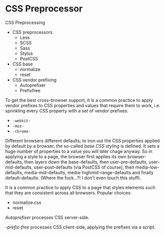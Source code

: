 # CSS Preprocessor

CSS Preprocessing
* CSS preprocessors
  - Less
  - SCSS
  - Sass
  - Stylus
  - PostCSS
* CSS base
  - normalize
  - reset
* CSS vendor prefixing
  - Autoprefixer
  - Prefixfree


To get the best cross-browser support, it is a common practice to apply vendor prefixes to CSS properties and values that require them to work, i.e. sprinkling every CSS property with a set of vendor prefixes:
- `-webkit-`
- `-moz-`
- `-chrome-`

Different browsers different defaults; to iron out the CSS properties applied by default by a browser, the so-called *base CSS styling* is defined. It sets a huge number of properties to a value you will later chage anyway. So in applying a style to a page, the browser first applies its own browser-defaults, then layers down the base-defaults, then user-pre-defaults, user-mid-defaults, user-post-defaults (via PostCSS of course), then media-low-defaults, media-mid-defaults, media-highmid-range-defaults and finally default-defaults. (Where the fuck…?! I don't even touch this stuff).


It is a common practice to apply CSS to a page that styles elements such that they are consistent across all browsers. Popular choices:
- normalize.css
- reset

*Autoprefixer* processes CSS server-side.

*-prefix-free* processes CSS client-side, applying the prefixes via a script.
